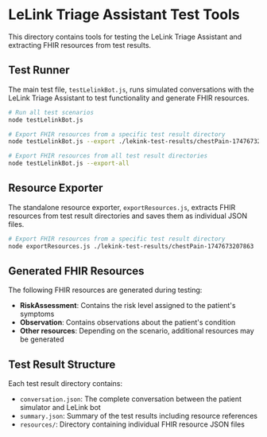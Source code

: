 # LeLink Triage Assistant Test Tools

This directory contains tools for testing the LeLink Triage Assistant and extracting FHIR resources from test results.

## Test Runner

The main test file, `testLelinkBot.js`, runs simulated conversations with the LeLink Triage Assistant to test functionality and generate FHIR resources.

```bash
# Run all test scenarios
node testLelinkBot.js

# Export FHIR resources from a specific test result directory
node testLelinkBot.js --export ./lekink-test-results/chestPain-1747673207863

# Export FHIR resources from all test result directories
node testLelinkBot.js --export-all
```

## Resource Exporter

The standalone resource exporter, `exportResources.js`, extracts FHIR resources from test result directories and saves them as individual JSON files.

```bash
# Export FHIR resources from a specific test result directory
node exportResources.js ./lekink-test-results/chestPain-1747673207863
```

## Generated FHIR Resources

The following FHIR resources are generated during testing:

- **RiskAssessment**: Contains the risk level assigned to the patient's symptoms
- **Observation**: Contains observations about the patient's condition
- **Other resources**: Depending on the scenario, additional resources may be generated

## Test Result Structure

Each test result directory contains:

- `conversation.json`: The complete conversation between the patient simulator and LeLink bot
- `summary.json`: Summary of the test results including resource references
- `resources/`: Directory containing individual FHIR resource JSON files